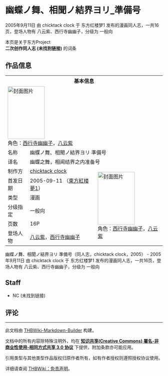 # 幽蝶ノ舞、相聞ノ結界ヨリ_準備号

<!-- source html: G:\repos\THBWiki-Markdown-Builder\THBWikiMarkdown\Temp\main\8\8c\ns0%3A%E5%B9%BD%E8%9D%B6%E3%83%8E%E8%88%9E%E3%80%81%E7%9B%B8%E8%81%9E%E3%83%8E%E7%B5%90%E7%95%8C%E3%83%A8%E3%83%AA_%E6%BA%96%E5%82%99%E5%8F%B7.html -->

2005年9月11日 由 chicktack clock 于 东方红楼梦1 发布的漫画同人志，一共16页，登场人物有 八云紫、西行寺幽幽子，分级为 一般向

本页是关于东方Project  
 **二次创作同人志 (未找到链接)** 的词条

## 作品信息

<table><tbody><tr><th colspan="3">基本信息</th></tr><tr><td class="cover-artwork-mobile" colspan="2"><a href="./文件-幽蝶ノ舞、相聞ノ結界ヨリ_準備号封面.jpg.md" class="image" title="封面图片"><img alt="封面图片" src="https://upload.thwiki.cc/thumb/f/fe/%E5%B9%BD%E8%9D%B6%E3%83%8E%E8%88%9E%E3%80%81%E7%9B%B8%E8%81%9E%E3%83%8E%E7%B5%90%E7%95%8C%E3%83%A8%E3%83%AA_%E6%BA%96%E5%82%99%E5%8F%B7%E5%B0%81%E9%9D%A2.jpg/118px-%E5%B9%BD%E8%9D%B6%E3%83%8E%E8%88%9E%E3%80%81%E7%9B%B8%E8%81%9E%E3%83%8E%E7%B5%90%E7%95%8C%E3%83%A8%E3%83%AA_%E6%BA%96%E5%82%99%E5%8F%B7%E5%B0%81%E9%9D%A2.jpg" decoding="async" loading="lazy" width="118" height="168" srcset="https://upload.thwiki.cc/thumb/f/fe/%E5%B9%BD%E8%9D%B6%E3%83%8E%E8%88%9E%E3%80%81%E7%9B%B8%E8%81%9E%E3%83%8E%E7%B5%90%E7%95%8C%E3%83%A8%E3%83%AA_%E6%BA%96%E5%82%99%E5%8F%B7%E5%B0%81%E9%9D%A2.jpg/177px-%E5%B9%BD%E8%9D%B6%E3%83%8E%E8%88%9E%E3%80%81%E7%9B%B8%E8%81%9E%E3%83%8E%E7%B5%90%E7%95%8C%E3%83%A8%E3%83%AA_%E6%BA%96%E5%82%99%E5%8F%B7%E5%B0%81%E9%9D%A2.jpg 1.5x, https://upload.thwiki.cc/thumb/f/fe/%E5%B9%BD%E8%9D%B6%E3%83%8E%E8%88%9E%E3%80%81%E7%9B%B8%E8%81%9E%E3%83%8E%E7%B5%90%E7%95%8C%E3%83%A8%E3%83%AA_%E6%BA%96%E5%82%99%E5%8F%B7%E5%B0%81%E9%9D%A2.jpg/235px-%E5%B9%BD%E8%9D%B6%E3%83%8E%E8%88%9E%E3%80%81%E7%9B%B8%E8%81%9E%E3%83%8E%E7%B5%90%E7%95%8C%E3%83%A8%E3%83%AA_%E6%BA%96%E5%82%99%E5%8F%B7%E5%B0%81%E9%9D%A2.jpg 2x" data-file-width="1059" data-file-height="1510"></a><div class="cover-char">角色：<a href="./西行寺幽幽子.md" title="西行寺幽幽子">西行寺幽幽子</a>，<a href="./八云紫.md" title="八云紫">八云紫</a></div></td>
</tr><tr><td class="label">名称</td><td colspan="2"> 幽蝶ノ舞、相聞ノ結界ヨリ 準備号 </td></tr><tr><td class="label">译名</td><td colspan="2"> 幽蝶之舞，相闻结界之内准备号 </td></tr><tr><td class="label">制作方</td><td><a href="./chicktack_clock.md" title="chicktack clock">chicktack clock</a></td><td class="cover-artwork" rowspan="6" style="min-width:168px;"><a href="./文件-幽蝶ノ舞、相聞ノ結界ヨリ_準備号封面.jpg.md" class="image" title="封面图片"><img alt="封面图片" src="https://upload.thwiki.cc/thumb/f/fe/%E5%B9%BD%E8%9D%B6%E3%83%8E%E8%88%9E%E3%80%81%E7%9B%B8%E8%81%9E%E3%83%8E%E7%B5%90%E7%95%8C%E3%83%A8%E3%83%AA_%E6%BA%96%E5%82%99%E5%8F%B7%E5%B0%81%E9%9D%A2.jpg/118px-%E5%B9%BD%E8%9D%B6%E3%83%8E%E8%88%9E%E3%80%81%E7%9B%B8%E8%81%9E%E3%83%8E%E7%B5%90%E7%95%8C%E3%83%A8%E3%83%AA_%E6%BA%96%E5%82%99%E5%8F%B7%E5%B0%81%E9%9D%A2.jpg" decoding="async" loading="lazy" width="118" height="168" srcset="https://upload.thwiki.cc/thumb/f/fe/%E5%B9%BD%E8%9D%B6%E3%83%8E%E8%88%9E%E3%80%81%E7%9B%B8%E8%81%9E%E3%83%8E%E7%B5%90%E7%95%8C%E3%83%A8%E3%83%AA_%E6%BA%96%E5%82%99%E5%8F%B7%E5%B0%81%E9%9D%A2.jpg/177px-%E5%B9%BD%E8%9D%B6%E3%83%8E%E8%88%9E%E3%80%81%E7%9B%B8%E8%81%9E%E3%83%8E%E7%B5%90%E7%95%8C%E3%83%A8%E3%83%AA_%E6%BA%96%E5%82%99%E5%8F%B7%E5%B0%81%E9%9D%A2.jpg 1.5x, https://upload.thwiki.cc/thumb/f/fe/%E5%B9%BD%E8%9D%B6%E3%83%8E%E8%88%9E%E3%80%81%E7%9B%B8%E8%81%9E%E3%83%8E%E7%B5%90%E7%95%8C%E3%83%A8%E3%83%AA_%E6%BA%96%E5%82%99%E5%8F%B7%E5%B0%81%E9%9D%A2.jpg/235px-%E5%B9%BD%E8%9D%B6%E3%83%8E%E8%88%9E%E3%80%81%E7%9B%B8%E8%81%9E%E3%83%8E%E7%B5%90%E7%95%8C%E3%83%A8%E3%83%AA_%E6%BA%96%E5%82%99%E5%8F%B7%E5%B0%81%E9%9D%A2.jpg 2x" data-file-width="1059" data-file-height="1510"></a><div class="cover-char">角色：<a href="./西行寺幽幽子.md" title="西行寺幽幽子">西行寺幽幽子</a>，<a href="./八云紫.md" title="八云紫">八云紫</a></div></td>
</tr><tr><td class="label">首发日期</td><td>2005-09-11&#160;（<a href="/展会作品列表?e=%E4%B8%9C%E6%96%B9%E7%BA%A2%E6%A5%BC%E6%A2%A6%231">東方紅楼夢1</a>）</td></tr><tr><td class="label">类型</td><td>漫画</td></tr><tr><td class="label">分级指定</td><td>一般向</td></tr><tr><td class="label">页数</td><td>16P</td></tr><tr><td class="label">登场人物</td><td><a href="./八云紫.md" title="八云紫">八云紫</a>，<a href="./西行寺幽幽子.md" title="西行寺幽幽子">西行寺幽幽子</a></td></tr></tbody></table>

幽蝶ノ舞、相聞ノ結界ヨリ 準備号（同人志，chicktack clock，2005） - 2005年9月11日 由 chicktack clock 于 东方红楼梦1 发布的漫画同人志，一共16页，登场人物有 八云紫、西行寺幽幽子，分级为 一般向

## Staff
- NC (未找到链接)


## 评论




---

此文档由 [THBWiki-Markdown-Builder](https://github.com/Delsin-Yu/THBWiki-Markdown-Builder) 构建。

文档中的所有内容除特殊注明外，均在 [**知识共享(Creative Commons) 署名-非商业性使用-相同方式共享 3.0 协议**](https://creativecommons.org/licenses/by-sa/3.0/deed.zh-hans) 下提供，附加条款亦可能应用。

引用类型与其他类型作品版权归原作者所有，如有作者授权则遵照授权协议使用。

详细请查阅 [THBWiki：免责声明](https://thbwiki.cc/THBWiki:%E5%85%8D%E8%B4%A3%E5%A3%B0%E6%98%8E)。

